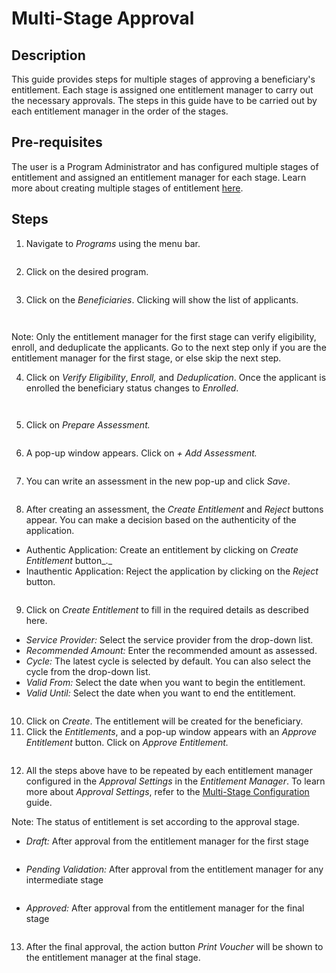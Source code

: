 # Multi-Stage Approval

## Description

This guide provides steps for multiple stages of approving a beneficiary's entitlement. Each stage is assigned one entitlement manager to carry out the necessary approvals.  The steps in this guide have to be carried out by each entitlement manager in the order of the stages.&#x20;

## Pre-requisites

The user is a Program Administrator and has configured multiple stages of entitlement and assigned an entitlement manager for each stage. Learn more about creating multiple stages of entitlement [here](multi-stage-configuration.md).

## Steps

1. Navigate to _Programs_ using the menu bar.

<figure><img src="../../.gitbook/assets/program-multiapproval.PNG" alt=""><figcaption></figcaption></figure>

2. Click on the desired program.

<figure><img src="../../.gitbook/assets/all-program-multiapproval.PNG" alt=""><figcaption></figcaption></figure>

3. Click on the _Beneficiaries_. Clicking will show the list of applicants.

<div>

<figure><img src="../../.gitbook/assets/multiapproval-beneficiary.PNG" alt=""><figcaption></figcaption></figure>

 

<figure><img src="../../.gitbook/assets/multi-stage-approval-beneficiary-list.PNG" alt=""><figcaption></figcaption></figure>

</div>

Note: Only the entitlement manager for the first stage can verify eligibility, enroll, and deduplicate the applicants. Go to the next step only if you are the entitlement manager for the first stage, or else skip the next step.

4. Click on _Verify Eligibility_, _Enroll,_ and _Deduplication_. Once the applicant is enrolled the beneficiary status changes to _Enrolled_.

<div>

<figure><img src="../../.gitbook/assets/verify-deduplicate-multiapproval.PNG" alt=""><figcaption></figcaption></figure>

 

<figure><img src="../../.gitbook/assets/entitlement-reject-multiapproval.PNG" alt=""><figcaption></figcaption></figure>

</div>

5. Click on _Prepare Assessment._

<figure><img src="../../.gitbook/assets/enrolled-multiapproval.PNG" alt=""><figcaption></figcaption></figure>

6. A pop-up window appears. Click on _+ Add Assessment._

<figure><img src="../../.gitbook/assets/add-assesment-multiapproval.PNG" alt=""><figcaption></figcaption></figure>

7. You can write an assessment in the new pop-up and click _Save_.

<figure><img src="../../.gitbook/assets/assesment-multiapproval.PNG" alt=""><figcaption></figcaption></figure>

8. After creating an assessment, the _Create Entitlement_ and _Reject_ buttons appear. You can make a decision based on the authenticity of the application.

* Authentic Application: Create an entitlement by clicking on _Create Entitlement_ button_._
* Inauthentic Application: Reject the application by clicking on the _Reject_ button.

<figure><img src="../../.gitbook/assets/entitlement-reject-multiapproval (1).PNG" alt=""><figcaption></figcaption></figure>

9. Click on _Create Entitlement_ to fill in the required details as described here.

* _Service Provider:_ Select the service provider from the drop-down list.
* _Recommended Amount:_ Enter the recommended amount as assessed.
* _Cycle:_ The latest cycle is selected by default. You can also select the cycle from the drop-down list.
* _Valid From:_ Select the date when you want to begin the entitlement.
* _Valid Until:_ Select the date when you want to end the entitlement.

<figure><img src="../../.gitbook/assets/create-entitlement-mutliapproval.PNG" alt=""><figcaption></figcaption></figure>

10. Click on _Create_. The entitlement will be created for the beneficiary.
11. Click the _Entitlements_, and a pop-up window appears with an _Approve_ _Entitlement_ button. Click on _Approve_ _Entitlement._

<figure><img src="../../.gitbook/assets/draft-multiapproval.PNG" alt=""><figcaption></figcaption></figure>

12. All the steps above have to be repeated by each entitlement manager configured in the _Approval Settings_ in the _Entitlement Manager_. To learn more about _Approval Settings_, refer to the [Multi-Stage Configuration](multi-stage-configuration.md) guide.&#x20;

Note: The status of entitlement is set according to the approval stage.

* _Draft:_ After approval from the entitlement manager for the first stage

<figure><img src="../../.gitbook/assets/entitlement-button-multiapproval (1).PNG" alt=""><figcaption></figcaption></figure>

* _Pending Validation:_ After approval from the entitlement manager for any intermediate stage

<figure><img src="../../.gitbook/assets/pending-multiapproval (1).PNG" alt=""><figcaption></figcaption></figure>

* _Approved:_ After approval from the entitlement manager for the final stage

<figure><img src="../../.gitbook/assets/approved-multiapproval.PNG" alt=""><figcaption></figcaption></figure>

13. After the final approval, the action button _Print Voucher_ will be shown to the entitlement manager at the final stage.
